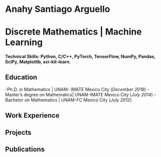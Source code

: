 # Anahy Santiago Arguello
# Discrete Mathematics | Machine Learning

#### Technical Skills: Python, C/C++, PyTorch, TensorFlow, NumPy, Pandas, SciPy, Matplotlib, sci-kit-learn.

## Education
-Ph.D. in Mathematics | UNAM- IMATE Mexico City (_December 2018_)
-Master’s degree on Mathematics| UNAM-IMATE Mexico City (_July 2014_)
-Bachelor on Mathematics | UNAM-FC Mexico City (_July 2012_)

## Work Experience

## Projects

## Publications
